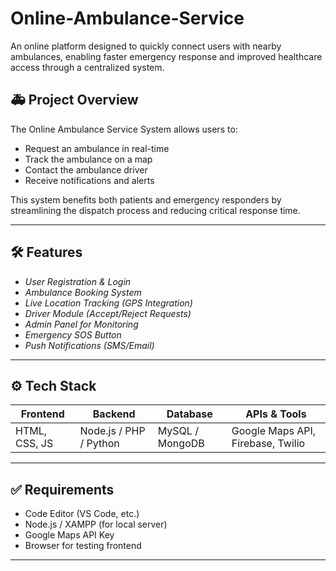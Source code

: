 # Online-Ambulance-Service

An online platform designed to quickly connect users with nearby ambulances, enabling faster emergency response and improved healthcare access through a centralized system.

## 🚑 Project Overview

The Online Ambulance Service System allows users to:
- Request an ambulance in real-time
- Track the ambulance on a map
- Contact the ambulance driver
- Receive notifications and alerts

This system benefits both patients and emergency responders by streamlining the dispatch process and reducing critical response time.

---

## 🛠 Features

- *User Registration & Login*
- *Ambulance Booking System*
- *Live Location Tracking (GPS Integration)*
- *Driver Module (Accept/Reject Requests)*
- *Admin Panel for Monitoring*
- *Emergency SOS Button*
- *Push Notifications (SMS/Email)*

---

## ⚙ Tech Stack

| Frontend         | Backend        | Database        | APIs & Tools          |
|------------------|----------------|------------------|------------------------|
| HTML, CSS, JS     | Node.js / PHP / Python | MySQL / MongoDB | Google Maps API, Firebase, Twilio |

---

## ✅ Requirements

- Code Editor (VS Code, etc.)
- Node.js / XAMPP (for local server)
- Google Maps API Key
- Browser for testing frontend

---
